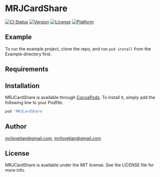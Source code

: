 # MRJCardShare

[![CI Status](http://img.shields.io/travis/mrjlovetian@gmail.com/MRJCardShare.svg?style=flat)](https://travis-ci.org/mrjlovetian@gmail.com/MRJCardShare)
[![Version](https://img.shields.io/cocoapods/v/MRJCardShare.svg?style=flat)](http://cocoapods.org/pods/MRJCardShare)
[![License](https://img.shields.io/cocoapods/l/MRJCardShare.svg?style=flat)](http://cocoapods.org/pods/MRJCardShare)
[![Platform](https://img.shields.io/cocoapods/p/MRJCardShare.svg?style=flat)](http://cocoapods.org/pods/MRJCardShare)

## Example

To run the example project, clone the repo, and run `pod install` from the Example directory first.

## Requirements

## Installation

MRJCardShare is available through [CocoaPods](http://cocoapods.org). To install
it, simply add the following line to your Podfile:

```ruby
pod 'MRJCardShare'
```

## Author

mrjlovetian@gmail.com, mrjlovetian@gmail.com

## License

MRJCardShare is available under the MIT license. See the LICENSE file for more info.
